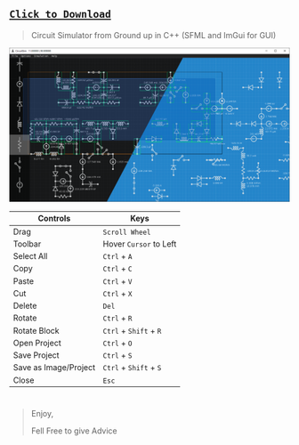 ## [`Click to Download`](https://github.com/IrfanJames/CircuitSimulator_SFML/tree/main/App)


> Circuit Simulator from Ground up in C++ (SFML and ImGui for GUI)



![](https://github.com/IrfanJames/CircuitSimulator_SFML/blob/main/CirciutGUI/assets/temp/snapshot.png)

| Controls  | Keys  |
| ------------ | ------------ |
|  Drag |  `Scroll Wheel` |
|  Toolbar |  Hover `Cursor` to Left |
|  Select All |  `Ctrl` + `A` |
|  Copy |  `Ctrl` + `C` |
|  Paste |  `Ctrl` + `V` |
|  Cut |  `Ctrl` + `X` |
|  Delete |  `Del` |
|  Rotate |  `Ctrl` + `R` |
|  Rotate Block |  `Ctrl` + `Shift` + `R` |
|  Open Project | `Ctrl` + `O` |
|  Save Project |  `Ctrl` + `S` |
|Save as Image/Project| `Ctrl` + `Shift` + `S`|
|  Close |  `Esc` |
#
> Enjoy,
>
> Fell Free to give Advice

